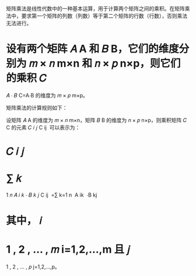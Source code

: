 矩阵乘法是线性代数中的一种基本运算，用于计算两个矩阵之间的乘积。在矩阵乘法中，要求第一个矩阵的列数（列数）等于第二个矩阵的行数（行数），否则乘法无法进行。

设有两个矩阵
𝐴
A 和
𝐵
B，它们的维度分别为
𝑚
×
𝑛
m×n 和
𝑛
×
𝑝
n×p，则它们的乘积
𝐶
=
𝐴
⋅
𝐵
C=A⋅B 的维度为
𝑚
×
𝑝
m×p。

矩阵乘法的计算规则如下：

设矩阵
𝐴
A 的维度为
𝑚
×
𝑛
m×n，矩阵
𝐵
B 的维度为
𝑛
×
𝑝
n×p，则乘积矩阵
𝐶
C 的元素
𝐶
𝑖
𝑗
C
ij
​
可以表示为：

𝐶
𝑖
𝑗
=
∑
𝑘
=
1
𝑛
𝐴
𝑖
𝑘
⋅
𝐵
𝑘
𝑗
C
ij
​
=∑
k=1
n
​
A
ik
​
⋅B
kj
​


其中，
𝑖
=
1
,
2
,
…
,
𝑚
i=1,2,…,m 且
𝑗
=
1
,
2
,
…
,
𝑝
j=1,2,…,p。